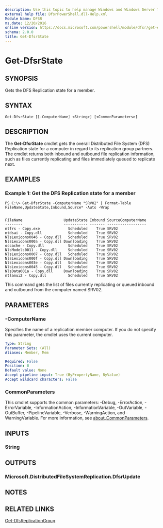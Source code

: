 ```yaml
---
description: Use this topic to help manage Windows and Windows Server technologies with Windows PowerShell.
external help file: DfsrPowerShell.dll-Help.xml
Module Name: DFSR
ms.date: 12/20/2016
online version: https://docs.microsoft.com/powershell/module/dfsr/get-dfsrstate?view=windowsserver2016-ps&wt.mc_id=ps-gethelp
schema: 2.0.0
title: Get-DfsrState
---
```


# Get-DfsrState

## SYNOPSIS
Gets the DFS Replication state for a member.

## SYNTAX

```
Get-DfsrState [[-ComputerName] <String>] [<CommonParameters>]
```

## DESCRIPTION
The **Get-DfsrState** cmdlet gets the overall Distributed File System (DFS) Replication state for a computer in regard to its replication group partners.
The cmdlet returns both inbound and outbound file replication information, such as files currently replicating and files immediately queued to replicate next.

## EXAMPLES

### Example 1: Get the DFS Replication state for a member
```
PS C:\> Get-DfsrState -ComputerName "SRV02" | Format-Table FileName,UpdateState,Inbound,Source* -Auto -Wrap


FileName                   UpdateState Inbound SourceComputerName
--------                   ----------- ------- ------------------
ntfrs - Copy.exe             Scheduled    True SRV02
ntdsai - Copy.dll            Scheduled    True SRV02
NlsLexicons0046 - Copy.dll   Scheduled    True SRV02
NlsLexicons000a - Copy.dll Downloading    True SRV02
occache - Copy.dll           Scheduled    True SRV02
NlsModels0011 - Copy.dll     Scheduled    True SRV02
NlsLexicons0007 - Copy.dll   Scheduled    True SRV02
NlsLexicons000f - Copy.dll Downloading    True SRV02
NlsLexicons003e - Copy.dll   Scheduled    True SRV02
NlsLexicons0045 - Copy.dll   Scheduled    True SRV02
NlsData001a - Copy.dll     Downloading    True SRV02
ntlanui2 - Copy.dll          Scheduled    True SRV02
```

This command gets the list of files currently replicating or queued inbound and outbound from the computer named SRV02.

## PARAMETERS

### -ComputerName
Specifies the name of a replication member computer.
If you do not specify this parameter, the cmdlet uses the current computer.

```yaml
Type: String
Parameter Sets: (All)
Aliases: Member, Mem

Required: False
Position: 0
Default value: None
Accept pipeline input: True (ByPropertyName, ByValue)
Accept wildcard characters: False
```

### CommonParameters
This cmdlet supports the common parameters: -Debug, -ErrorAction, -ErrorVariable, -InformationAction, -InformationVariable, -OutVariable, -OutBuffer, -PipelineVariable, -Verbose, -WarningAction, and -WarningVariable. For more information, see [about_CommonParameters](https://go.microsoft.com/fwlink/?LinkID=113216).

## INPUTS

### String

## OUTPUTS

### Microsoft.DistributedFileSystemReplication.DfsrUpdate

## NOTES

## RELATED LINKS

[Get-DfsReplicationGroup](./Get-DfsReplicationGroup.md)

